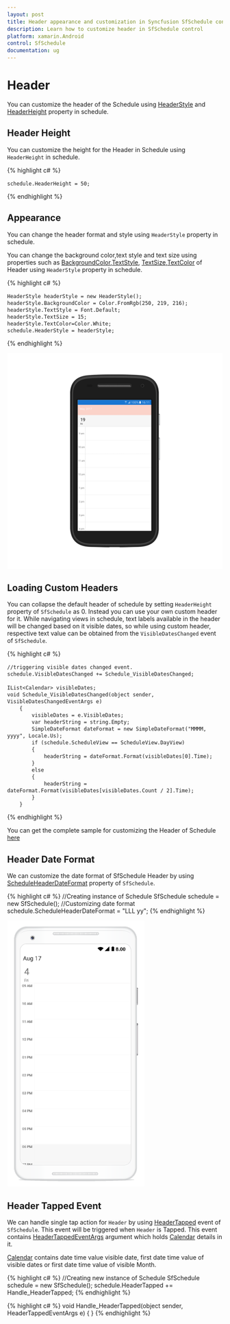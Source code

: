 ```yaml
---     
layout: post     
title: Header appearance and customization in Syncfusion SfSchedule control for Xamarin.Android     
description: Learn how to customize header in SfSchedule control    
platform: xamarin.Android    
control: SfSchedule     
documentation: ug
---  
```


# Header

You can customize the header of the Schedule using [HeaderStyle](https://help.syncfusion.com/cr/cref_files/xamarin-android/sfschedule/Syncfusion.SfSchedule.Android~Com.Syncfusion.Schedule.SfSchedule~HeaderStyle.html) and [HeaderHeight](https://help.syncfusion.com/cr/cref_files/xamarin-android/sfschedule/Syncfusion.SfSchedule.Android~Com.Syncfusion.Schedule.SfSchedule~HeaderHeight.html) property in schedule.

## Header Height

You can customize the height for the Header in Schedule using `HeaderHeight` in schedule.

{% highlight c# %}

	schedule.HeaderHeight = 50;

{% endhighlight %}

## Appearance

You can change the header format and style using `HeaderStyle` property in schedule.

You can change the background color,text style and text size using properties such as [BackgroundColor](https://help.syncfusion.com/cr/cref_files/xamarin-android/sfschedule/Syncfusion.SfSchedule.Android~Com.Syncfusion.Schedule.HeaderStyle~BackgroundColor.html),[TextStyle](https://help.syncfusion.com/cr/cref_files/xamarin-android/sfschedule/Syncfusion.SfSchedule.Android~Com.Syncfusion.Schedule.HeaderStyle~TextStyle.html), [TextSize](https://help.syncfusion.com/cr/cref_files/xamarin-android/sfschedule/Syncfusion.SfSchedule.Android~Com.Syncfusion.Schedule.HeaderStyle~TextSize.html),[TextColor](https://help.syncfusion.com/cr/cref_files/xamarin-android/sfschedule/Syncfusion.SfSchedule.Android~Com.Syncfusion.Schedule.HeaderStyle~TextColor.html) of Header using `HeaderStyle` property in schedule.

{% highlight c# %}

	HeaderStyle headerStyle = new HeaderStyle();
	headerStyle.BackgroundColor = Color.FromRgb(250, 219, 216);
	headerStyle.TextStyle = Font.Default;
	headerStyle.TextSize = 15;
	headerStyle.TextColor=Color.White;
	schedule.HeaderStyle = headerStyle;

{% endhighlight %}

![](Header_images/HeaderStyle.png) 

## Loading Custom Headers

You can collapse the default header of schedule by setting `HeaderHeight` property of `SfSchedule` as 0. Instead you can use your own custom header for it. While navigating views in schedule, text labels available in the header will be changed based on it visible dates, so while using custom header, respective text value can be obtained from the `VisibleDatesChanged` event of `SfSchedule`.

{% highlight c# %}
    
    //triggering visible dates changed event.
    schedule.VisibleDatesChanged += Schedule_VisibleDatesChanged;
    
    IList<Calendar> visibleDates;
	void Schedule_VisibleDatesChanged(object sender, VisibleDatesChangedEventArgs e)
		{
			visibleDates = e.VisibleDates;
			var headerString = string.Empty;
			SimpleDateFormat dateFormat = new SimpleDateFormat("MMMM, yyyy", Locale.Us);
			if (schedule.ScheduleView == ScheduleView.DayView)
			{
				headerString = dateFormat.Format(visibleDates[0].Time);
			}
			else 
			{
				headerString = dateFormat.Format(visibleDates[visibleDates.Count / 2].Time);
			}
		}

{% endhighlight %}

You can get the complete sample for customizing the Header of Schedule [here](http://www.syncfusion.com/downloads/support/directtrac/general/ze/Header_Android_Sample-935057749.zip)

## Header Date Format

We can customize the date format of SfSchedule Header by using [ScheduleHeaderDateFormat](https://help.syncfusion.com/cr/cref_files/xamarin-android/sfschedule/Syncfusion.SfSchedule.Android~Com.Syncfusion.Schedule.SfSchedule~ScheduleDateHeaderFormat.html) property of `SfSchedule`.

{% highlight c# %}
//Creating instance of Schedule
SfSchedule schedule = new SfSchedule();
//Customizing date format
schedule.ScheduleHeaderDateFormat = "LLL yy";
{% endhighlight %}

![](Header_images/HeaderDateFormat.png)

## Header Tapped Event

We can handle single tap action for `Header` by using [HeaderTapped](https://help.syncfusion.com/cr/cref_files/xamarin-android/sfschedule/Syncfusion.SfSchedule.Android~Com.Syncfusion.Schedule.SfSchedule~HeaderTapped_EV.html) event of `SfSchedule`. This event will be triggered when `Header` is Tapped. This event contains [HeaderTappedEventArgs](https://help.syncfusion.com/cr/cref_files/xamarin-android/sfschedule/Syncfusion.SfSchedule.Android~Com.Syncfusion.Schedule.HeaderTappedEventArgs.html) argument which holds [Calendar](https://help.syncfusion.com/cr/cref_files/xamarin-android/sfschedule/Syncfusion.SfSchedule.Android~Com.Syncfusion.Schedule.HeaderTappedEventArgs~Calendar.html) details in it.

[Calendar](https://help.syncfusion.com/cr/cref_files/xamarin-android/sfschedule/Syncfusion.SfSchedule.Android~Com.Syncfusion.Schedule.HeaderTappedEventArgs~Calendar.html) contains date time value visible date, first date time value of visible dates or first date time value of visible Month. 

{% highlight c# %}
//Creating  new instance of Schedule
SfSchedule schedule = new SfSchedule();
schedule.HeaderTapped += Handle_HeaderTapped;
{% endhighlight %}

{% highlight c# %}
void Handle_HeaderTapped(object sender, HeaderTappedEventArgs e)
{
}
{% endhighlight %}
